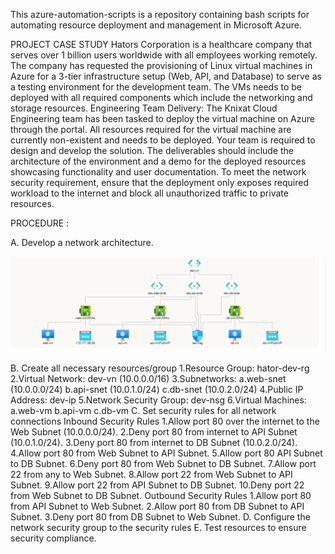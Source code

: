 This azure-automation-scripts is a repository containing bash scripts for automating resource deployment and management in Microsoft Azure.

PROJECT CASE STUDY
Hators Corporation is a healthcare company that serves over 1 billion users worldwide with all employees working remotely. The company has requested the provisioning of Linux virtual machines in Azure for a 3-tier infrastructure setup (Web, API, and Database) to serve as a testing environment for the development team. The VMs needs to be deployed with all required components which include the networking and storage resources. 
Engineering Team Delivery:
The Knixat Cloud Engineering team has been tasked to deploy the virtual machine on Azure through the portal. All resources required for the virtual machine are currently non-existent and needs to be deployed. 
Your team is required to design and develop the solution. The deliverables should include the architecture of the environment and a demo for the deployed resources showcasing functionality and user documentation. To meet the network security requirement, ensure that the deployment only exposes required workload to the internet and block all unauthorized traffic to private resources.

PROCEDURE :

A.	Develop a network architecture.

<img src="hator_topology.png">

B.	Create all necessary resources/group
	1.Resource Group: hator-dev-rg
	2.Virtual Network: dev-vn (10.0.0.0/16)
	3.Subnetworks: 
		a.web-snet (10.0.0.0/24)
		b.api-snet (10.0.1.0/24)
		c.db-snet (10.0.2.0/24)
	4.Public IP Address: dev-ip
	5.Network Security Group: dev-nsg
	6.Virtual Machines:
		a.web-vm
		b.api-vm
		c.db-vm
C.	Set security rules for all network connections
	Inbound Security Rules
	1.Allow port 80 over the internet to the Web Subnet (10.0.0.0/24).
	2.Deny port 80 from internet to API Subnet (10.0.1.0/24).
	3.Deny port 80 from internet to DB Subnet (10.0.2.0/24).
	4.Allow port 80 from Web Subnet to API Subnet.
	5.Allow port 80 API Subnet to DB Subnet.
	6.Deny port 80 from Web Subnet to DB Subnet.
	7.Allow port 22 from any to Web Subnet.
	8.Allow port 22 from Web Subnet to API Subnet.
	9.Allow port 22 from API Subnet to DB Subnet.
	10.Deny port 22 from Web Subnet to DB Subnet.
	Outbound Security Rules
	1.Allow port 80 from API Subnet to Web Subnet.
	2.Allow port 80 from DB Subnet to API Subnet.
	3.Deny port 80 from DB Subnet to Web Subnet.
D.	Configure the network security group to the security rules
E.	Test resources to ensure security compliance.


